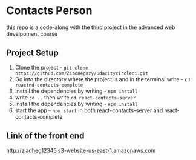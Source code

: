 # Contacts Person
this repo is a code-along with the third project in the advanced web develpoment course 

## Project Setup
1. Clone the project - `git clone https://github.com/ZiadHegazy/udacitycircleci.git `
2. Go into the directory where the project is and in the terminal write - `cd reactnd-contacts-complete`
3. Install the dependencies by writing - `npm install`
4. write `cd ..` then write `cd react-contacts-server`
5. Install the dependencies by writing - `npm install`
6. start the app - `npm start` in both react-contacts-server and react-contacts-complete
## Link of the front end
http://ziadheg12345.s3-website-us-east-1.amazonaws.com